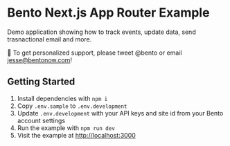 # Bento Next.js App Router Example

Demo application showing how to track events, update data, send trasnactional email and more.

👋 To get personalized support, please tweet @bento or email jesse@bentonow.com!

## Getting Started

1. Install dependencies with `npm i`
1. Copy `.env.sample` to `.env.development`
1. Update `.env.development` with your API keys and site id from your Bento account settings
1. Run the example with `npm run dev`
1. Visit the example at [http://localhost:3000](http://localhost:3000)
